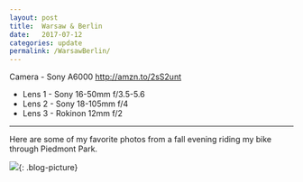 ```yaml
---
layout: post
title:  Warsaw & Berlin
date:   2017-07-12
categories: update
permalink: /WarsawBerlin/
---
```


Camera - Sony A6000   <http://amzn.to/2sS2unt>

  * Lens 1 - Sony 16-50mm f/3.5-5.6
  * Lens 2 - Sony 18-105mm f/4
  * Lens 3 - Rokinon 12mm f/2

* * *

Here are some of my favorite photos from a fall evening riding my bike through Piedmont Park. 

![](https://c2.staticflickr.com/6/5588/31039811916_d877ca0eec_b.jpg){: .blog-picture}

